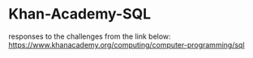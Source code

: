 # Khan-Academy-SQL
responses to the challenges from the link below: 
https://www.khanacademy.org/computing/computer-programming/sql
